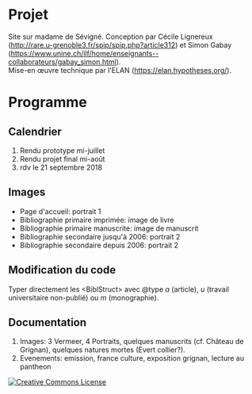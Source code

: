 # Projet
Site sur madame de Sévigné.
Conception par Cécile Lignereux (http://rare.u-grenoble3.fr/spip/spip.php?article312) et Simon Gabay (https://www.unine.ch/ilf/home/enseignants--collaborateurs/gabay_simon.html).  
Mise-en œuvre technique par l'ELAN (https://elan.hypotheses.org/).

# Programme

## Calendrier

1. Rendu prototype mi-juillet
1. Rendu projet final mi-août
1. rdv le 21 septembre 2018

## Images
* Page d'accueil: portrait 1
* Bibliographie primaire imprimée: image de livre
* Bibliographie primaire manuscrite: image de manuscrit
* Bibliographie secondaire jusqu'à 2006: portrait 2
* Bibliographie secondaire depuis 2006: portrait 2


## Modification du code
Typer directement les \<BiblStruct> avec @type _a_ (article), _u_ (travail universitaire non-publié) ou _m_ (monographie).

## Documentation
1. Images: 3 Vermeer, 4 Portraits, quelques manuscrits (cf. Château de Grignan), quelques natures mortes (Evert collier?).
1. Evenements: emission, france culture, exposition grignan, lecture au pantheon


<a rel="license" href="https://creativecommons.org/licenses/by/2.0"><img alt="Creative Commons License" style="border-width:0" src="https://i.creativecommons.org/l/by/2.0/88x31.png" /></a><br />